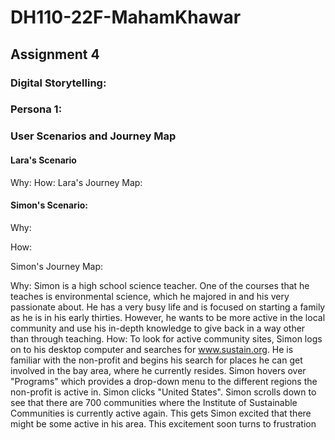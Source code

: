 # DH110-22F-MahamKhawar
## Assignment 4
### Digital Storytelling: 
### Persona 1: 
### User Scenarios and Journey Map
#### Lara's Scenario
Why:
How:
Lara's Journey Map:
#### Simon's Scenario: 

Why:

How:

Simon's Journey Map:

Why: Simon is a high school science teacher. One of the courses that he teaches is environmental science, which he majored in and his very passionate about. He has a very busy life and is focused on starting a family as he is in his early thirties. However, he wants to be more active in the local community and use his in-depth knowledge to give back in a way other than through teaching.
How: To look for active community sites, Simon logs on to his desktop computer and searches for www.sustain.org. He is familiar with the non-profit and begins his search for places he can get involved in the bay area, where he currently resides. Simon hovers over "Programs" which provides a drop-down menu to the different regions the non-profit is active in. Simon clicks "United States". Simon scrolls down to see that there are 700 communities where the Institute of Sustainable Communities is currently active again. This gets Simon excited that there might be some active in his area. This excitement soon turns to frustration 
